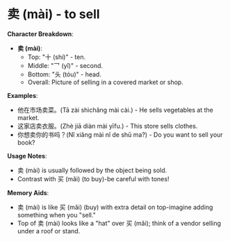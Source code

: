 # **卖 (mài) - to sell**

**Character Breakdown**:  
- **卖 (mài)**:
  - Top: "十 (shí)" - ten.
  - Middle: "乛 (yǐ)" - second.
  - Bottom: "头 (tóu)" - head.
  - Overall: Picture of selling in a covered market or shop.

**Examples**:  
- 他在市场卖菜。(Tā zài shìchǎng mài cài.) - He sells vegetables at the market.  
- 这家店卖衣服。(Zhè jiā diàn mài yīfu.) - This store sells clothes.  
- 你想卖你的书吗？(Nǐ xiǎng mài nǐ de shū ma?) - Do you want to sell your book?

**Usage Notes**:  
- 卖 (mài) is usually followed by the object being sold.  
- Contrast with 买 (mǎi) (to buy)-be careful with tones!

**Memory Aids**:  
- 卖 (mài) is like 买 (mǎi) (buy) with extra detail on top-imagine adding something when you "sell."  
- Top of 卖 (mài) looks like a "hat" over 买 (mǎi); think of a vendor selling under a roof or stand.

